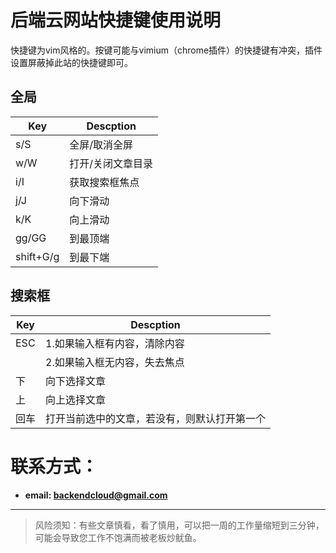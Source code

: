 # 

# 后端云网站快捷键使用说明

快捷键为vim风格的。按键可能与vimium（chrome插件）的快捷键有冲突，插件设置屏蔽掉此站的快捷键即可。

## 全局

| Key | Descption |
| --- | --- |
| s/S | 全屏/取消全屏 |
| w/W | 打开/关闭文章目录 |
| i/I | 获取搜索框焦点 |
| j/J | 向下滑动 |
| k/K | 向上滑动 |
| gg/GG | 到最顶端 |
| shift+G/g | 到最下端 |



## 搜索框

| Key | Descption |
| --- | --- |
| ESC | 1.如果输入框有内容，清除内容 |
|     | 2.如果输入框无内容，失去焦点 |
| 下 | 向下选择文章 |
| 上 | 向上选择文章 |
| 回车 | 打开当前选中的文章，若没有，则默认打开第一个 |



# 联系方式：

* **email: backendcloud@gmail.com**


<hr>

> 风险须知：有些文章慎看，看了慎用，可以把一周的工作量缩短到三分钟，可能会导致您工作不饱满而被老板炒鱿鱼。
